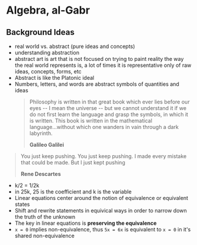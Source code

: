 # Algebra, al-Gabr

## Background Ideas

- real world vs. abstract (pure ideas and concepts)
- understanding abstraction
- abstract art is art that is not focused on trying to paint reality the way the real world represents is, a lot of times it is representative only of raw ideas, concepts, forms, etc
- Abstract is like the Platonic ideal
- Numbers, letters, and words are abstract symbols of quantities and ideas
  > Philosophy is written in that great book which ever lies before our eyes -- I mean the universe -- but we cannot understand it if we do not first learn the language and grasp the symbols, in which it is written. This book is written in the mathematical language...without which one wanders in vain through a dark labyrinth.
  >
  > **Galileo Galilei**

> You just keep pushing. You just keep pushing. I made every mistake that could be made. But I just kept pushing
>
> **Rene Descartes**

- k/2 = 1/2k
- in 25k, 25 is the coefficient and k is the variable
- Linear equations center around the notion of equivalence or equivalent states
- Shift and rewrite statements in equivical ways in order to narrow down the truth of the unknown
- The key in linear equations is **preserving the equivalence**
- `x = 0` implies non-equivalence, thus `5x = 6x` is equivalent to `x = 0` in it's shared non-equivalence
